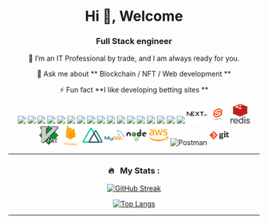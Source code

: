 <h1 align="center">Hi 👋, Welcome</h1>
<center>
  <div >
      <h3>Full Stack engineer</h3>
      <p>🔭&nbsp;I’m an IT Professional by trade, and I am always ready for you.</p>
      <p>💬&nbsp;Ask me about ** Blockchain / NFT / Web development **</p>
      <p>⚡&nbsp;Fun fact **I like developing betting sites **</p>
      <p align="center">
        <img width="40" src="https://cdn.jsdelivr.net/gh/devicons/devicon/icons/javascript/javascript-plain.svg" />
        <img width="40" src="https://cdn.jsdelivr.net/gh/devicons/devicon/icons/typescript/typescript-plain.svg" />
        <img width="40" src="https://cdn.jsdelivr.net/gh/devicons/devicon/icons/babel/babel-original.svg" />
        <img width="40" src="https://cdn.jsdelivr.net/gh/devicons/devicon/icons/html5/html5-original.svg" />
        <img width="40" src="https://cdn.jsdelivr.net/gh/devicons/devicon/icons/css3/css3-plain-wordmark.svg" />
        <img width="40" src="https://cdn.jsdelivr.net/gh/devicons/devicon/icons/gulp/gulp-plain.svg" />
        <img width="40" src="https://cdn.jsdelivr.net/gh/devicons/devicon/icons/sass/sass-original.svg" />
        <img width="40" src="https://cdn.jsdelivr.net/gh/devicons/devicon/icons/bootstrap/bootstrap-original.svg" />
        <img width="40" src="https://cdn.jsdelivr.net/gh/devicons/devicon/icons/react/react-original-wordmark.svg" />
        <img width="40" src="https://cdn.jsdelivr.net/gh/devicons/devicon/icons/materialui/materialui-original.svg" />
        <img width="40" src="https://cdn.jsdelivr.net/gh/devicons/devicon/icons/redux/redux-original.svg" />
        <img width="40" src="https://cdn.jsdelivr.net/gh/devicons/devicon/icons/tailwindcss/tailwindcss-plain.svg" />
        <img width="40" src="https://cdn.jsdelivr.net/gh/devicons/devicon/icons/nodejs/nodejs-original.svg" />
        <img width="40" src="https://cdn.jsdelivr.net/gh/devicons/devicon/icons/d3js/d3js-original.svg" />
        <img width="40" src="https://cdn.jsdelivr.net/gh/devicons/devicon/icons/firebase/firebase-plain.svg" />
        <img width="40" src="https://cdn.jsdelivr.net/gh/devicons/devicon/icons/git/git-original.svg" />
        <img width="40" src="https://cdn.jsdelivr.net/gh/devicons/devicon/icons/figma/figma-original.svg" />
        <img src="https://github.com/devicons/devicon/blob/master/icons/nextjs/nextjs-original-wordmark.svg" title="nextjs"  alt="nextjs" width="40" height="40"/>
        <img src="https://github.com/devicons/devicon/blob/master/icons/svelte/svelte-original-wordmark.svg" title="svelte" alt="svelte" width="40" height="40"/>
        <img src="https://github.com/devicons/devicon/blob/master/icons/redis/redis-original-wordmark.svg" title="redis" alt="redis" width="40" height="40"/>
        <img src="https://github.com/devicons/devicon/blob/master/icons/vim/vim-original.svg" title="vim" alt="vim" width="40" height="40"/>
        <img src="https://github.com/devicons/devicon/blob/master/icons/firebase/firebase-plain-wordmark.svg" title="Firebase" alt="Firebase" width="40" height="40"/>
        <img src="https://github.com/devicons/devicon/blob/master/icons/nuxtjs/nuxtjs-original.svg" title="nuxtjs"  alt="nuxtjs" width="40" height="40"/>
        <img src="https://github.com/devicons/devicon/blob/master/icons/mysql/mysql-original-wordmark.svg" title="MySQL"  alt="MySQL" width="40" height="40"/>
        <img src="https://github.com/devicons/devicon/blob/master/icons/nodejs/nodejs-original-wordmark.svg" title="NodeJS" alt="NodeJS" width="40" height="40"/>
        <img src="https://github.com/devicons/devicon/blob/master/icons/amazonwebservices/amazonwebservices-plain-wordmark.svg" title="AWS" alt="AWS" width="40" height="40"/>
        <img src="https://www.vectorlogo.zone/logos/getpostman/getpostman-icon.svg" title="Postman"  alt="Postman" width="40" height="40"/>
        <img src="https://github.com/devicons/devicon/blob/master/icons/git/git-original-wordmark.svg" title="Git" alt="Git" width="40" height="40"/>
      </p>
  </div>
</center>
<div align="center">

---

### 🔥 &nbsp; My Stats :
[![GitHub Streak](http://github-readme-streak-stats.herokuapp.com?user=SuperStar91031&theme=dark&background=000000)](https://github.com/SuperStar91031?tab=repositories)

[![Top Langs](https://github-readme-stats.vercel.app/api/top-langs/?username=SuperStar91031&layout=compact&theme=vision-friendly-dark)](https://github.com/SuperStar91031)

---
  
</div>

